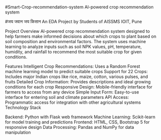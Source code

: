 #Smart-Crop-recommendation-system
AI-powered crop recommendation system

#जय जवान जय किसान
An EDA Project by Students of AISSMS IOIT, Pune

Project Overview
AI-powered crop recommendation system designed to help farmers make informed decisions about which crops to plant based on soil composition and environmental factors. The system uses machine learning to analyze inputs such as soil NPK values, pH, temperature, humidity, and rainfall to recommend the most suitable crop for given conditions.

Features
Intelligent Crop Recommendations: Uses a Random Forest machine learning model to predict suitable crops
Support for 22 Crops: Includes major Indian crops like rice, maize, cotton, various pulses, and fruits
Detailed Crop Information: Provides descriptions and ideal growing conditions for each crop
Responsive Design: Mobile-friendly interface for farmers to access from any device
Simple Input Form: Easy-to-use interface for entering soil and climate parameters
API Access: Programmatic access for integration with other agricultural systems
Technology Stack

Backend: Python with Flask web framework
Machine Learning: Scikit-learn for model training and predictions
Frontend: HTML, CSS, Bootstrap 5 for responsive design
Data Processing: Pandas and NumPy for data manipulation

